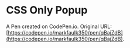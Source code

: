 # CSS Only Popup

A Pen created on CodePen.io. Original URL: [https://codepen.io/markfaulk350/pen/qBajZdB](https://codepen.io/markfaulk350/pen/qBajZdB).

